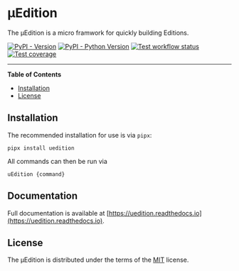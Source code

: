 # μEdition

The μEdition is a micro framwork for quickly building Editions.

[![PyPI - Version](https://img.shields.io/pypi/v/uedition.svg)](https://pypi.org/project/uedition)
[![PyPI - Python Version](https://img.shields.io/pypi/pyversions/uedition.svg)](https://pypi.org/project/uedition)
[![Test workflow status](https://github.com/uEdition/uEdition/actions/workflows/tests.yml/badge.svg)](https://github.com/uEdition/uEdition/actions/workflows/tests.yml)
[![Test coverage](https://img.shields.io/endpoint?url=https://gist.githubusercontent.com/scmmmh/13b76c3c8e59fa624d03918fafde3f2d/raw/coverage.json)](https://github.com/uEdition/uEdition/actions/workflows/tests.yml)

-----

**Table of Contents**

- [Installation](#installation)
- [License](#license)

## Installation

The recommended installation for use is via `pipx`:

```console
pipx install uedition
```

All commands can then be run via

```console
uEdition {command}
```

## Documentation

Full documentation is available at [https://uedition.readthedocs.io](https://uedition.readthedocs.io).

## License

The μEdition is distributed under the terms of the [MIT](https://spdx.org/licenses/MIT.html) license.
